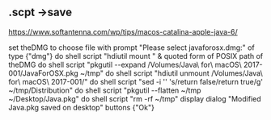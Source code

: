 ## .scpt ->save
https://www.softantenna.com/wp/tips/macos-catalina-apple-java-6/

set theDMG to choose file with prompt "Please select javaforosx.dmg:" of type {"dmg"}
do shell script "hdiutil mount " & quoted form of POSIX path of theDMG
do shell script "pkgutil --expand /Volumes/Java\\ for\\ macOS\\ 2017-001/JavaForOSX.pkg ~/tmp"
do shell script "hdiutil unmount /Volumes/Java\\ for\\ macOS\\ 2017-001/"
do shell script "sed -i '' 's/return false/return true/g' ~/tmp/Distribution"
do shell script "pkgutil --flatten ~/tmp ~/Desktop/Java.pkg"
do shell script "rm -rf ~/tmp"
display dialog "Modified Java.pkg saved on desktop" buttons {"Ok"}
